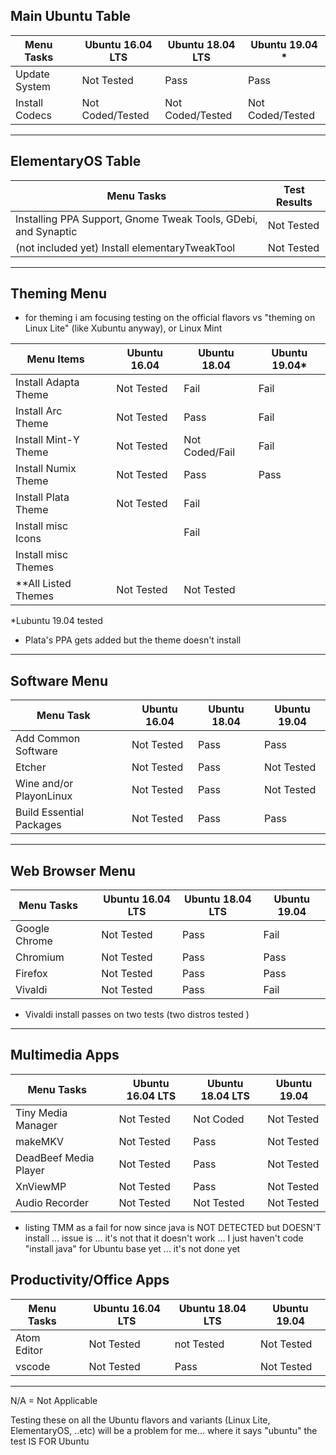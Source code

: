 
## Main Ubuntu Table

| Menu Tasks     |     | Ubuntu 16.04 LTS | Ubuntu 18.04 LTS | Ubuntu 19.04 *   |
| -------------- | --- | ---------------- | ---------------- | ---------------- |
| Update System  |     | Not Tested       | Pass             | Pass             |
| Install Codecs |     | Not Coded/Tested | Not Coded/Tested | Not Coded/Tested |
---

## ElementaryOS Table

| Menu Tasks                                                     | Test Results |
| -------------------------------------------------------------- | ------------ |
| Installing PPA Support, Gnome Tweak Tools, GDebi, and Synaptic | Not Tested   |
| (not included yet) Install elementaryTweakTool                 | Not Tested   |

---
## Theming Menu 
- for theming i am focusing testing on the official flavors vs "theming on Linux Lite" (like Xubuntu anyway), or Linux Mint 

| Menu Items           |     | Ubuntu 16.04 | Ubuntu 18.04   | Ubuntu 19.04* |
| -------------------- | --- | ------------ | -------------- | ------------- |
| Install Adapta Theme |     | Not Tested   | Fail           | Fail          |
| Install Arc Theme    |     | Not Tested   | Pass           | Fail          |
| Install Mint-Y Theme |     | Not Tested   | Not Coded/Fail | Fail          |
| Install Numix Theme  |     | Not Tested   | Pass           | Pass          |
| Install Plata Theme  |     | Not Tested   | Fail           |               |
| Install misc Icons   |     |              | Fail           |               |
| Install misc Themes  |     |              |                |               |
| **All Listed Themes  |     | Not Tested   | Not Tested     |               |

*Lubuntu 19.04 tested

- Plata's PPA gets added but the theme doesn't install 

---
## Software Menu

| Menu Task                |     | Ubuntu 16.04 | Ubuntu 18.04 | Ubuntu 19.04 |
| ------------------------ | --- | ------------ | ------------ | ------------ |
| Add Common Software      |     | Not Tested   | Pass         | Pass         |
| Etcher                   |     | Not Tested   | Pass         | Not Tested   |
| Wine and/or PlayonLinux  |     | Not Tested   | Pass         | Not Tested   |
| Build Essential Packages |     | Not Tested   | Pass         | Pass         |

---

## Web Browser Menu 

| Menu Tasks    |     | Ubuntu 16.04 LTS | Ubuntu 18.04 LTS | Ubuntu 19.04 |
| ------------- | --- | ---------------- | ---------------- | ------------ |
| Google Chrome |     | Not Tested       | Pass             | Fail         |
| Chromium      |     | Not Tested       | Pass             | Pass         |
| Firefox       |     | Not Tested       | Pass             | Pass         |
| Vivaldi       |     | Not Tested       | Pass             | Fail         |

- Vivaldi install passes on two tests (two distros tested )

--- 

## Multimedia Apps

| Menu Tasks            |     | Ubuntu 16.04 LTS | Ubuntu 18.04 LTS | Ubuntu 19.04 |
| --------------------- | --- | ---------------- | ---------------- | ------------ |
| Tiny Media Manager    |     | Not Tested       | Not Coded        | Not Tested   |
| makeMKV               |     | Not Tested       | Pass             | Not Tested   |
| DeadBeef Media Player |     | Not Tested       | Pass             | Not Tested   |
| XnViewMP              |     | Not Tested       | Pass             | Not Tested   |
| Audio Recorder        |     | Not Tested       | Not Tested       | Not Tested   |

- listing TMM as a fail for now since java is NOT DETECTED but DOESN'T install ... issue is ... it's not that it doesn't work ... I just haven't code "install java" for Ubuntu base yet ... it's not done yet 


## Productivity/Office Apps 

| Menu Tasks  |     | Ubuntu 16.04 LTS | Ubuntu 18.04 LTS | Ubuntu 19.04 |
| ----------- | --- | ---------------- | ---------------- | ------------ |
| Atom Editor |     | Not Tested       | not Tested       | Not Tested   |
| vscode      |     | Not Tested       | Pass             | Not Tested   |


---

N/A = Not Applicable

Testing these on all the Ubuntu flavors and variants (Linux Lite, ElementaryOS, ..etc) will be a problem for me... where it says "ubuntu" the test IS FOR Ubuntu
